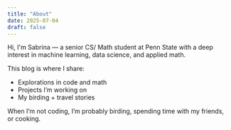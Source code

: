 ```yaml
---
title: "About"
date: 2025-07-04
draft: false
---
```


Hi, I'm Sabrina — a senior CS/ Math student at Penn State with a deep interest in machine learning, data science, and applied math.  

This blog is where I share:
- Explorations in code and math 
- Projects I’m working on 
- My birding + travel stories

When I’m not coding, I’m probably birding, spending time with my friends, or cooking.